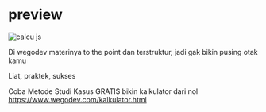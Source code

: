 # preview
![calcu js](https://user-images.githubusercontent.com/51188767/86252577-98909480-bbdd-11ea-83d7-b4fad4f15101.PNG)

Di wegodev materinya to the point dan terstruktur, jadi gak bikin pusing otak kamu

Liat, praktek, sukses

Coba Metode Studi Kasus GRATIS bikin kalkulator dari nol https://www.wegodev.com/kalkulator.html
